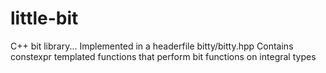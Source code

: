 # little-bit
C++ bit library... 
  Implemented in a headerfile bitty/bitty.hpp
  Contains constexpr templated functions that perform bit functions on integral types
